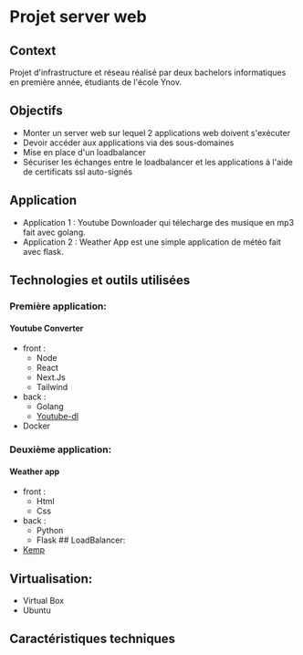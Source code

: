 # Projet server web
## Context
Projet d'infrastructure et réseau réalisé par deux bachelors informatiques en première année, étudiants de l'école Ynov.
## Objectifs
* Monter un server web sur lequel 2 applications web doivent s'exécuter
* Devoir accéder aux applications via des sous-domaines
* Mise en place d'un loadbalancer
* Sécuriser les échanges entre le loadbalancer et les applications à l'aide de certificats ssl auto-signés
## Application
* Application 1 : Youtube Downloader qui télecharge des musique en mp3 fait avec golang.
* Application 2 : Weather App est une simple application de météo fait avec flask.
## Technologies et outils utilisées
### Première application:
#### Youtube Converter
- front :
    - Node
    - React
    - Next.Js
    - Tailwind
- back :
    - Golang
    - [Youtube-dl](https://github.com/ytdl-org/youtube-dl)
- Docker
### Deuxième application:
#### Weather app
- front :
    - Html
    - Css
- back :
    - Python
    - Flask
## LoadBalancer:
- [Kemp](https://freeloadbalancer.com)

## Virtualisation:
- Virtual Box
- Ubuntu
## Caractéristiques techniques
